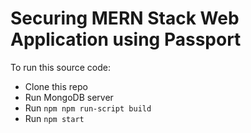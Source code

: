 # Securing MERN Stack Web Application using Passport

To run this source code:

* Clone this repo
* Run MongoDB server
* Run `npm npm run-script build`
* Run `npm start`
